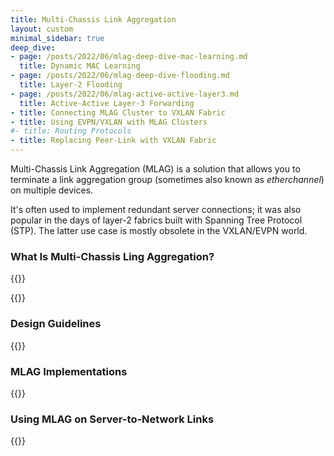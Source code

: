 ```yaml
---
title: Multi-Chassis Link Aggregation
layout: custom
minimal_sidebar: true
deep_dive:
- page: /posts/2022/06/mlag-deep-dive-mac-learning.md
  title: Dynamic MAC Learning
- page: /posts/2022/06/mlag-deep-dive-flooding.md
  title: Layer-2 Flooding
- page: /posts/2022/06/mlag-active-active-layer3.md
  title: Active-Active Layer-3 Forwarding
- title: Connecting MLAG Cluster to VXLAN Fabric
- title: Using EVPN/VXLAN with MLAG Clusters
#- title: Routing Protocols
- title: Replacing Peer-Link with VXLAN Fabric
---
```

Multi-Chassis Link Aggregation (MLAG) is a solution that allows you to terminate a link aggregation group (sometimes also known as *etherchannel*) on multiple devices. 

It's often used to implement redundant server connections; it was also popular in the days of layer-2 fabrics built with Spanning Tree Protocol (STP). The latter use case is mostly obsolete in the VXLAN/EVPN world.

### What Is Multi-Chassis Ling Aggregation?

{{<series-listing tag="overview" weight="1">}}

{{<series-listing tag="deepdive" title="Technology Deep Dive" soon="deep_dive">}}

### Design Guidelines

{{<series-listing tag="design">}}

### MLAG Implementations

{{<series-listing tag="implement">}}

### Using MLAG on Server-to-Network Links

{{<series-listing tag="server">}}
